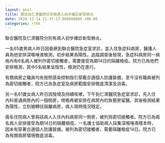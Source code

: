 ```yaml
---
layout: post
title: 聯合及仁濟醫院分別有病人初步確診新型肺炎
date: 2020-12-14 21:37:17.000000000 +08:00
categories: rthk
---
```


聯合醫院及仁濟醫院分別有病人初步確診新型肺炎。

一名65歲男病人昨日因昏厥到聯合醫院急症室求診，並入住急症科病房，醫護人員為他安排深喉唾液檢測，初步結果為陽性。追蹤調查後發現，急症科病房同一病格內有6名病人被列作密切接觸者，需要接受為期14日的隔離檢疫。院方已為他們安排檢測，其中5名結果呈陰性，檢測仍在進行。

有關病房之職員均有按照感染控制指引穿戴合適個人防護裝備，至今沒有職員被列為密切接觸者，院方已為急症室及病房範圍安排徹底清潔及消毒。

另一名61歲女病人昨日因發燒及持續咳嗽，下午到仁濟醫院急症室求診，先入住內科普通病房內的一個側房，傍晚再被安排在病房內的負壓房留醫，其後檢測結果為陽性，立刻被轉往隔離病房，病人現時情況穩定。

兩名住院病人曾與該病人入住內科病房同一側房，被列爲密切接觸者。院方已為兩名病人安排接受為期14日的隔離檢疫。一名護士協助病人採集深喉唾液樣本時，因未有穿著合適個人防護裝備，被列為密切接觸者，需要隔離檢疫14日。院方已為有關病房環境徹底消毒。
